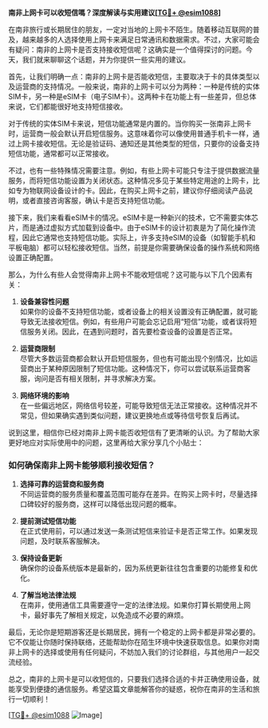 **南非上网卡可以收短信嗎？深度解读与实用建议[[TG💪+ @esim1088](https://t.me/s/esim1088)]**

在南非旅行或长期居住的朋友，一定对当地的上网卡不陌生。随着移动互联网的普及，越来越多的人选择使用上网卡来满足日常通讯和数据需求。不过，大家可能会有疑问：南非的上网卡是否支持接收短信呢？这确实是一个值得探讨的问题。今天，我们就来聊聊这个话题，并为你提供一些实用的建议。

首先，让我们明确一点：南非的上网卡是否能收短信，主要取决于卡的具体类型以及运营商的支持情况。一般来说，南非的上网卡可以分为两种：一种是传统的实体SIM卡，另一种是eSIM卡（电子SIM卡）。这两种卡在功能上有一些差异，但总体来说，它们都能很好地支持短信接收。

对于传统的实体SIM卡来说，短信功能通常是内置的。当你购买一张南非上网卡时，运营商一般会默认开启短信服务。这意味着你可以像使用普通手机卡一样，通过上网卡接收短信。无论是验证码、通知还是其他类型的短信，只要你的设备支持短信功能，通常都可以正常接收。

不过，也有一些特殊情况需要注意。例如，有些上网卡可能只专注于提供数据流量服务，而将短信功能设置为关闭状态。这种情况多见于某些特定用途的上网卡，比如专为物联网设备设计的卡。因此，在购买上网卡之前，建议你仔细阅读产品说明，或者直接咨询客服，确认卡是否支持短信功能。

接下来，我们来看看eSIM卡的情况。eSIM卡是一种新兴的技术，它不需要实体芯片，而是通过虚拟方式加载到设备中。由于eSIM卡的设计初衷是为了简化操作流程，因此它通常也支持短信功能。实际上，许多支持eSIM的设备（如智能手机和平板电脑）都可以轻松接收短信。当然，前提是你需要确保设备的操作系统和网络设置正确配置。

那么，为什么有些人会觉得南非上网卡不能收短信呢？这可能与以下几个因素有关：

1. **设备兼容性问题**  
   如果你的设备不支持短信功能，或者设备上的相关设置没有正确配置，就可能导致无法接收短信。例如，有些用户可能会忘记启用“短信”功能，或者误将短信服务关闭。因此，在遇到问题时，首先要检查设备的设置是否正常。

2. **运营商限制**  
   尽管大多数运营商都会默认开启短信服务，但也有可能出现个别情况，比如运营商出于某种原因限制了短信功能。这种情况下，你可以尝试联系运营商客服，询问是否有相关限制，并寻求解决方案。

3. **网络环境的影响**  
   在一些偏远地区，网络信号较差，可能导致短信无法正常接收。这种情况并不常见，但如果确实遇到类似问题，建议更换地点或等待信号恢复后再试。

说到这里，相信你已经对南非上网卡能否收短信有了更清晰的认识。为了帮助大家更好地应对实际使用中的问题，这里再给大家分享几个小贴士：

### 如何确保南非上网卡能够顺利接收短信？

1. **选择可靠的运营商和服务商**  
   不同运营商的服务质量和覆盖范围可能存在差异。在购买上网卡时，尽量选择口碑较好的服务商，这样可以降低出现问题的概率。

2. **提前测试短信功能**  
   在正式使用前，可以通过发送一条测试短信来验证卡是否正常工作。如果发现问题，及时联系客服解决。

3. **保持设备更新**  
   确保你的设备系统版本是最新的，因为系统更新往往包含重要的功能修复和优化。

4. **了解当地法律法规**  
   在南非，使用通信工具需要遵守一定的法律法规。如果你打算长期使用上网卡，最好事先了解相关规定，以免造成不必要的麻烦。

最后，无论你是短期游客还是长期居民，拥有一个稳定的上网卡都是非常必要的。它不仅能让你随时保持联络，还能帮助你在陌生环境中快速获取信息。如果你对南非上网卡的选择或使用有任何疑问，不妨加入我们的讨论群组，与其他用户一起交流经验。

总之，南非的上网卡是可以收短信的，只要我们选择合适的卡并正确使用设备，就能享受到便捷的通信服务。希望这篇文章能解答你的疑惑，祝你在南非的生活和旅行一切顺利！

[[TG💪+ @esim1088](https://t.me/s/esim1088) ![Image](https://i.postimg.cc/4NQfJmqS/Snipaste-2025-05-13-00-14-12.png)]